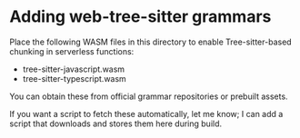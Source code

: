 # Adding web-tree-sitter grammars

Place the following WASM files in this directory to enable Tree-sitter-based chunking in serverless functions:

- tree-sitter-javascript.wasm
- tree-sitter-typescript.wasm

You can obtain these from official grammar repositories or prebuilt assets.

If you want a script to fetch these automatically, let me know; I can add a script that downloads and stores them here during build.

